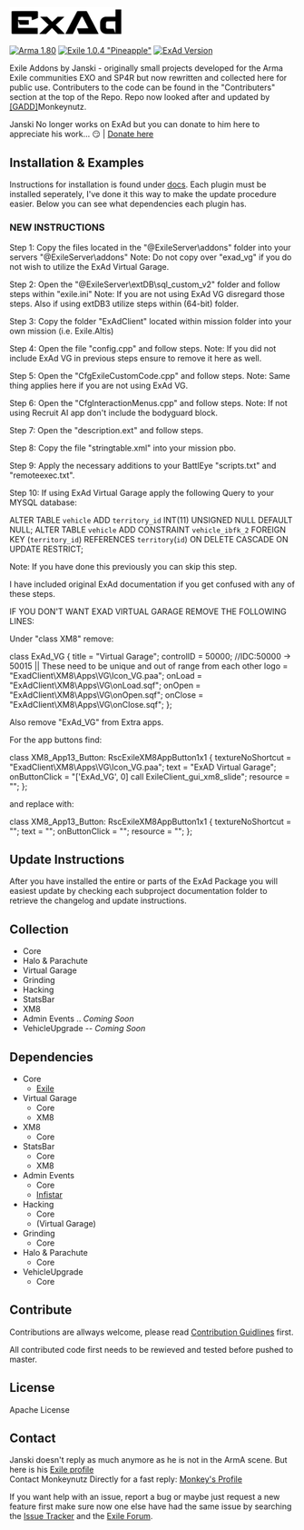 <img src="logo.png" alt="ExAd" width="200" />

[![Arma 1.80](https://img.shields.io/badge/Arma-1.80-blue.svg)](https://dev.arma3.com/post/spotrep-00077) [![Exile 1.0.4 "Pineapple"](https://img.shields.io/badge/Exile-1.0.4%20"Lemon"-yellow.svg)](http://www.exilemod.com/topic/25026-104-pineapple/) [![ExAd Version](https://img.shields.io/badge/ExAd-v1.0.0%20Kumquat-orange.svg)](http://bjanski.github.io/ExAd/)

Exile Addons by Janski - originally small projects developed for the Arma Exile communities EXO and SP4R but now rewritten and collected here for public use. Contributers to the code can be found in the "Contributers" section at the top of the Repo.
Repo now looked after and updated by [[GADD]](https://gamingatdeathsdoor.com)Monkeynutz.

Janski No longer works on ExAd but you can donate to him here to appreciate his work... :smirk: | [Donate here](https://www.paypal.com/cgi-bin/webscr?cmd=_donations&business=jan%2ebabor%2e383%40gmail%2ecom&lc=GB&item_name=ExAd&currency_code=EUR&bn=PP%2dDonationsBF%3abtn_donate_SM%2egif%3aNonHosted)

## Installation & Examples
Instructions for installation is found under [docs](https://github.com/Bjanski/ExAd/tree/master/docs). 
Each plugin must be installed seperately, I've done it this way to make the update procedure easier. 
Below you can see what dependencies each plugin has. 

### NEW INSTRUCTIONS
Step 1: Copy the files located in the "@ExileServer\addons" folder into your servers "@ExileServer\addons" 
Note: Do not copy over "exad_vg" if you do not wish to utilize the ExAd Virtual Garage.

Step 2: Open the "@ExileServer\extDB\sql_custom_v2" folder and follow steps within "exile.ini"
Note: If you are not using ExAd VG disregard those steps. Also if using extDB3 utilize steps within (64-bit) folder.

Step 3: Copy the folder "ExAdClient" located within mission folder into your own mission (i.e. Exile.Altis)

Step 4: Open the file "config.cpp" and follow steps.
Note: If you did not include ExAd VG in previous steps ensure to remove it here as well.

Step 5: Open the "CfgExileCustomCode.cpp" and follow steps.
Note: Same thing applies here if you are not using ExAd VG.

Step 6: Open the "CfgInteractionMenus.cpp" and follow steps.
Note: If not using Recruit AI app don't include the bodyguard block.

Step 7: Open the "description.ext" and follow steps.

Step 8: Copy the file "stringtable.xml" into your mission pbo.

Step 9: Apply the necessary additions to your BattlEye "scripts.txt" and "remoteexec.txt".

Step 10: If using ExAd Virtual Garage apply the following Query to your MYSQL database:

ALTER TABLE `vehicle` ADD `territory_id` INT(11) UNSIGNED NULL DEFAULT NULL;
ALTER TABLE `vehicle` ADD CONSTRAINT `vehicle_ibfk_2` FOREIGN KEY (`territory_id`) REFERENCES `territory`(`id`) ON DELETE CASCADE ON UPDATE RESTRICT;

Note: If you have done this previously you can skip this step.

I have included original ExAd documentation if you get confused with any of these steps.

IF YOU DON'T WANT EXAD VIRTUAL GARAGE REMOVE THE FOLLOWING LINES:

Under "class XM8" remove:

class ExAd_VG
    {
        title = "Virtual Garage";
        controlID = 50000;                  //IDC:50000 -> 50015 || These need to be unique and out of range from each other
        logo = "ExadClient\XM8\Apps\VG\Icon_VG.paa";
        onLoad = "ExAdClient\XM8\Apps\VG\onLoad.sqf";
        onOpen = "ExAdClient\XM8\Apps\VG\onOpen.sqf";
        onClose = "ExAdClient\XM8\Apps\VG\onClose.sqf";
    };
	
Also remove "ExAd_VG" from Extra apps.

For the app buttons find:

class XM8_App13_Button: RscExileXM8AppButton1x1
{
    textureNoShortcut = "ExadClient\XM8\Apps\VG\Icon_VG.paa";
    text = "ExAD Virtual Garage";
    onButtonClick = "['ExAd_VG', 0] call ExileClient_gui_xm8_slide";
    resource = "";
};

and replace with:

class XM8_App13_Button: RscExileXM8AppButton1x1
{
    textureNoShortcut = "";
    text = "";
    onButtonClick = "";
    resource = "";
};


## Update Instructions
After you have installed the entire or parts of the ExAd Package you will easiest update by checking each subproject documentation folder to retrieve the changelog and update instructions. 

## Collection
  * Core
  * Halo & Parachute
  * Virtual Garage
  * Grinding
  * Hacking
  * StatsBar
  * XM8
  * Admin Events .. *Coming Soon*
  * VehicleUpgrade -- *Coming Soon*

## Dependencies
* Core
    * [Exile](http://www.exilemod.com/downloads/)
* Virtual Garage
    * Core
    * XM8
* XM8
    * Core
* StatsBar
    * Core
    * XM8
* Admin Events
    * Core
    * [Infistar](https://infistar.de/)
* Hacking
    * Core
    * (Virtual Garage)
* Grinding
    * Core
* Halo & Parachute
    * Core
* VehicleUpgrade
    * Core

## Contribute
Contributions are allways welcome, please read [Contribution Guidlines](CONTRIBUTING.md) first.

All contributed code first needs to be rewieved and tested before pushed to master. 

## License
Apache License

## Contact
Janski doesn't reply as much anymore as he is not in the ArmA scene. But here is his [Exile profile](http://www.exilemod.com/profile/7143-janski/)  
Contact Monkeynutz Directly for a fast reply: [Monkey's Profile](http://www.exilemod.com/profile/61794-monkeynutz/)

If you want help with an issue, report a bug or maybe just request a new feature first make sure now one else have had the same issue by searching the [Issue Tracker](https://github.com/Bjanski/ExAd/issues) and the [Exile Forum](http://www.exilemod.com/topic/13865-exad-package-of-virtual-garagexm8statsbarhalo-parachuteadmin-eventshackinggrindingvehicle-upgrade/).

